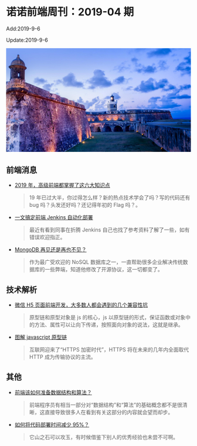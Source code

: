 # 诺诺前端周刊：2019-04 期

Add:2019-9-6

Update:2019-9-6

![201904](../images/2019/201904.jpg)

## 前端消息

- [2019 年，高级前端都掌握了这六大知识点](https://mp.weixin.qq.com/s/vJfCxfkGLG982wJ8GtyFDQ)

  > 19 年已过大半，你过得怎么样？新的热点技术学会了吗？写的代码还有 bug 吗？头发还好吗？还记得年初的 Flag 吗？。

- [一文搞定前端 Jenkins 自动化部署](https://mp.weixin.qq.com/s/6zY_Z8D8jHnPfmp9LNBMeg)

  > 最近有看到同事在折腾 Jenkins 自己也找了参考资料了解了一些，如有错误欢迎指正。

- [MongoDB 再见还是再也不见？](https://mp.weixin.qq.com/s/-b8z763Yh8hmSpCiGn5O5w)

  > 作为最广受欢迎的 NoSQL 数据库之一，一直帮助很多企业解决传统数据库的一些弊端，知道他修改了开源协议，这一切都变了。

## 技术解析

- [微信 H5 页面前端开发，大多数人都会遇到的几个兼容性坑](https://mp.weixin.qq.com/s/wlx_dO2hu4KznIRhWeeDFQ)

  > 原型链和原型对象是 js 的核心，js 以原型链的形式，保证函数或对象中的方法、属性可以让向下传递，按照面向对象的说法，这就是继承。

- [图解 javascript 原型链](https://juejin.im/post/5d713de26fb9a06ad3474c15)

  > 互联网迎来了“HTTPS 加密时代”，HTTPS 将在未来的几年内全面取代 HTTP 成为传输协议的主流。

<!-- ## 业界新闻 -->

## 其他

- [前端该如何准备数据结构和算法？](https://juejin.im/post/5d5b307b5188253da24d3cd1)

  > 前端程序员有相当一部分对“数据结构”和“算法”的基础概念都不是很清晰，这直接导致很多人在看到有关这部分的内容就会望而却步。

- [如何将代码部署时间减少 95%？](https://mp.weixin.qq.com/s/7Z9DCLHJLaOdlxB-zrOzxQ)

  > 它山之石可以攻玉，有时候借鉴下别人的优秀经验也未尝不可啊。
